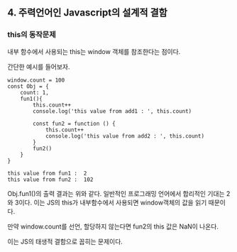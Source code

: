 
## 4. 주력언어인 Javascript의 설계적 결함

### this의 동작문제

내부 함수에서 사용되는 this는 window 객체를 참조한다는 점이다. 

간단한 예시를 들어보자. 
```
window.count = 100
const Obj = {
    count: 1,
    fun1(){
        this.count++
        console.log('this value from add1 : ', this.count)

        const fun2 = function () {
            this.count++
            console.log('this value from add2 : ', this.count)
        }
        fun2()
    }
}
```

```
this value from fun1 :  2
this value from fun2 :  102
```
Obj.fun1()의 출력 결과는 위와 같다. 일반적인 프로그래밍 언어에서 합리적인 기대는 2와 3이다. 이는 JS의 this가 내부함수에서 사용되면 window객체의 값을 읽기 때문이다. 

만약 window.count를 선언, 할당하지 않는다면 fun2의 this 값은 NaN이 나온다. 

이는 JS의 태생적 결함으로 꼽히는 문제이다.
